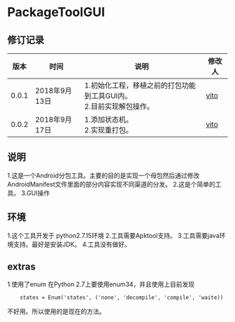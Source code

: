 # PackageToolGUI

## 修订记录

版本|时间|说明|修改人
---|---|----|---
0.0.1|2018年9月13日|1.初始化工程，移植之前的打包功能到工具GUI内。<br>2.目前实现解包操作。|[vito](https://pinode.cn)
0.0.2|2018年9月17日|1.添加状态机。<br>2.实现重打包。|[vito](https://pinode.cn)



## 说明
 1.这是一个Android分包工具。主要的目的是实现一个母包然后通过修改AndroidManifest文件里面的部分内容实现不同渠道的分发。
 2.这是个简单的工具。
 3.GUI操作
## 环境
 1.这个工具开发于 python2.7.15环境
 2.工具需要Apktool支持。
 3.工具需要java环境支持。最好是安装JDK。
 4.工具没有做好。
 
 ##  extras
 1.使用了enum  在Python 2.7上要使用enum34，并且使用上目前发现
```
    states = Enum('states', ('none', 'decompile', 'compile', 'waite))
```
不好用。所以使用的是现在的方法。